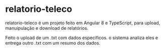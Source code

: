 # relatorio-teleco
 relatorio-teleco é um projeto feito em Angular 8 e TypeScript, para upload, manuipulação e download de relatórios.

 Feito o upload de um .txt com dados específicos. o sistema analiza eles e entrega outro .txt com um resumo dos dados. 
